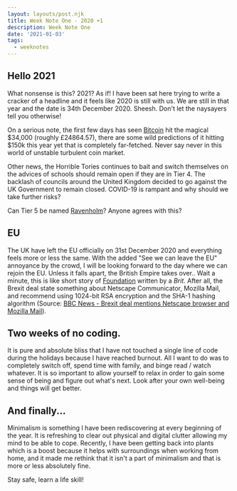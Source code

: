 ```yaml
---
layout: layouts/post.njk
title: Week Note One - 2020 +1
description: Week Note One
date: '2021-01-03'
tags:
  - weeknotes
---
```


## Hello 2021

What nonsense is this? 2021? As if! I have been sat here trying to write a cracker of a headline and it feels like 2020 is still with us. We are still in that year and the date is 34th December 2020. Sheesh. Don't let the naysayers tell you otherwise!

On a serious note, the first few days has seen [Bitcoin](https://en.wikipedia.org/wiki/Bitcoin) hit the magical $34,000 (roughly £24864.57), there are some wild predictions of it hitting $150k this year yet that is completely far-fetched. Never say never in this world of unstable turbulent coin market.

Other news, the Horrible Tories continues to bait and switch themselves on the advices of schools should remain open if they are in Tier 4. The backlash of councils around the United Kingdom decided to go against the UK Government to remain closed. COVID-19 is rampant and why should we take further risks?

Can Tier 5 be named [Ravenholm](https://www.youtube.com/watch?v=kz71F34UyIM)? Anyone agrees with this?

## EU

The UK have left the EU officially on 31st December 2020 and everything feels more or less the same. With the added "See we can leave the EU" annoyance by the crowd, I will be looking forward to the day where we can rejoin the EU. Unless it falls apart, the British Empire takes over.. Wait a minute, this is like short story of [Foundation](https://en.wikipedia.org/wiki/Foundation_series) written by a _Brit_. After all, the Brexit deal state something about Netscape Communicator, Mozilla Mail, and recommend using 1024-bit RSA encryption and the SHA-1 hashing algorithm (Source: [BBC News - Brexit deal mentions Netscape browser and Mozilla Mail](https://www.bbc.co.uk/news/technology-55475433)).

## Two weeks of no coding.

It is pure and absolute bliss that I have not touched a single line of code during the holidays because I have reached burnout. All I want to do was to completely switch off, spend time with family, and binge read / watch whatever. It is so important to allow yourself to relax in order to gain some sense of being and figure out what's next. Look after your own well-being and things will get better.

## And finally...

Minimalism is something I have been rediscovering at every beginning of the year. It is refreshing to clear out physical and digital clutter allowing my mind to be able to cope. Recently, I have been getting back into plants which is a boost because it helps with surroundings when working from home, and it made me rethink that it isn't a part of minimalism and that is more or less absolutely fine.

Stay safe, learn a life skill!
